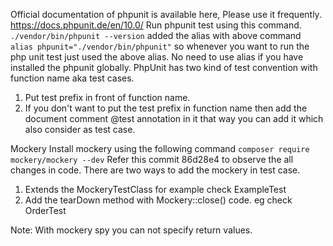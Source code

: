 Official documentation of phpunit is available here, Please use it frequently. 
https://docs.phpunit.de/en/10.0/
Run phpunit test using this command.
`./vendor/bin/phpunit --version`
added the alias with above command 
`alias phpunit="./vendor/bin/phpunit"`
so whenever you want to run the php unit test just used the above alias. No need to use alias if you have installed the phpunit globally.
PhpUnit has two kind of test convention with function name aka test cases.
1. Put test prefix in front of function name.
2. If you don't want to put the test prefix in function name then add the document comment @test annotation in it that way you can add it which also consider as test case.

Mockery
Install mockery using the following command
`composer require mockery/mockery --dev` 
Refer this commit 86d28e4 to observe the all changes in code.
There are two ways to add the mockery in test case.
1. Extends the MockeryTestClass for example check ExampleTest
2. Add the tearDown method with Mockery::close() code. eg check OrderTest

Note: With mockery spy you can not specify return values.

